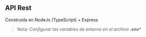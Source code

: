 ## API Rest
Construida en NodeJs (TypeScript) + Express


>Nota: _Configurar las variables de entorno en el archivo **.env***_